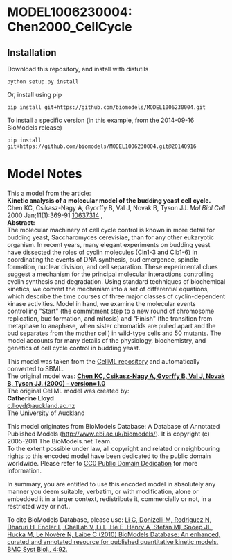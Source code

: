 # MODEL1006230004: Chen2000_CellCycle

## Installation

Download this repository, and install with distutils

`python setup.py install`

Or, install using pip

`pip install git+https://github.com/biomodels/MODEL1006230004.git`

To install a specific version (in this example, from the 2014-09-16 BioModels release)

`pip install git+https://github.com/biomodels/MODEL1006230004.git@20140916`


# Model Notes


This a model from the article:  
**Kinetic analysis of a molecular model of the budding yeast cell cycle.**   
Chen KC, Csikasz-Nagy A, Gyorffy B, Val J, Novak B, Tyson JJ. _Mol Biol Cell_
2000 Jan;11(1):369-91 [10637314](http://www.ncbi.nlm.nih.gov/pubmed/10637314)
,  
**Abstract:**   
The molecular machinery of cell cycle control is known in more detail for
budding yeast, Saccharomyces cerevisiae, than for any other eukaryotic
organism. In recent years, many elegant experiments on budding yeast have
dissected the roles of cyclin molecules (Cln1-3 and Clb1-6) in coordinating
the events of DNA synthesis, bud emergence, spindle formation, nuclear
division, and cell separation. These experimental clues suggest a mechanism
for the principal molecular interactions controlling cyclin synthesis and
degradation. Using standard techniques of biochemical kinetics, we convert the
mechanism into a set of differential equations, which describe the time
courses of three major classes of cyclin-dependent kinase activities. Model in
hand, we examine the molecular events controlling "Start" (the commitment step
to a new round of chromosome replication, bud formation, and mitosis) and
"Finish" (the transition from metaphase to anaphase, when sister chromatids
are pulled apart and the bud separates from the mother cell) in wild-type
cells and 50 mutants. The model accounts for many details of the physiology,
biochemistry, and genetics of cell cycle control in budding yeast.

This model was taken from the [CellML
repository](http://www.cellml.org/models) and automatically converted to SBML.  
The original model was: [ **Chen KC, Csikasz-Nagy A, Gyorffy B, Val J, Novak
B, Tyson JJ. (2000) - version=1.0**
](http://models.cellml.org/exposure/8502bac4a83d9faaaa57edd9f682acfa)  
The original CellML model was created by:  
**Catherine Lloyd**   
c.lloyd@auckland.ac.nz  
The University of Auckland  

This model originates from BioModels Database: A Database of Annotated
Published Models (http://www.ebi.ac.uk/biomodels/). It is copyright (c)
2005-2011 The BioModels.net Team.  
To the extent possible under law, all copyright and related or neighbouring
rights to this encoded model have been dedicated to the public domain
worldwide. Please refer to [CC0 Public Domain
Dedication](http://creativecommons.org/publicdomain/zero/1.0/) for more
information.

In summary, you are entitled to use this encoded model in absolutely any
manner you deem suitable, verbatim, or with modification, alone or embedded it
in a larger context, redistribute it, commercially or not, in a restricted way
or not..  
  
To cite BioModels Database, please use: [Li C, Donizelli M, Rodriguez N,
Dharuri H, Endler L, Chelliah V, Li L, He E, Henry A, Stefan MI, Snoep JL,
Hucka M, Le Novère N, Laibe C (2010) BioModels Database: An enhanced, curated
and annotated resource for published quantitative kinetic models. BMC Syst
Biol., 4:92.](http://www.ncbi.nlm.nih.gov/pubmed/20587024)



